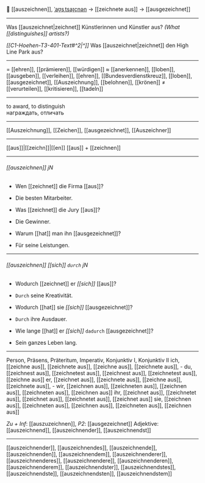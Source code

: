 🏅 [[auszeichnen]], [ˈaʊ̯sˌtsaɪ̯çnən](https://youglish.com/pronounce/auszeichnen/german) → [[zeichnete aus]] → [[ausgezeichnet]]

---
Was [[auszeichnet|zeichnet]] Künstlerinnen und Künstler aus?
*(What [[distinguishes]] artists?)*

*[[C1-Hoehen-T3-401-Text#^2|^]]* Was [[auszeichnet|zeichnet]] den High Line Park aus?

---
= [[ehren]], [[prämieren]], [[würdigen]]
≈ [[anerkennen]], [[loben]], [[ausgeben]], [[verleihen]], [[ehren]], [[Bundesverdienstkreuz]], [[loben]], [[ausgezeichnet]], [[Auszeichnung]], [[belohnen]], [[krönen]]
≠ [[verurteilen]], [[kritisieren]], [[tadeln]]

---
to award, to distinguish  
награждать, отличать

---
[[Auszeichnung]], [[Zeichen]], [[ausgezeichnet]], [[Auszeichner]]

---
[[aus]]|[[zeichn]]|[[en]]
[[aus]] + [[zeichnen]]


---
###### [[auszeichnen]] jN
- Wen [[zeichnet]] die Firma [[aus]]?
- Die besten Mitarbeiter.

- Was [[zeichnet]] die Jury [[aus]]?
- Die Gewinner.

- Warum [[hat]] man ihn [[ausgezeichnet]]?
- Für seine Leistungen.

---
###### [[auszeichnen]] *[[sich]]* `durch` jN
- Wodurch [[zeichnet]] er *[[sich]]* [[aus]]?
- `Durch` seine Kreativität.

- Wodurch [[hat]] sie *[[sich]]* [[ausgezeichnet]]?
- `Durch` ihre Ausdauer.

- Wie lange [[hat]] er *[[sich]]* `dadurch` [[ausgezeichnet]]?
- Sein ganzes Leben lang.

---
Person, Präsens, Präteritum, Imperativ, Konjunktiv I, Konjunktiv II
ich, [[zeichne aus]], [[zeichnete aus]], [[zeichne aus]], [[zeichnete aus]], -
du, [[zeichnest aus]], [[zeichnetest aus]], [[zeichnest aus]], [[zeichnetest aus]], [[zeichne aus]]
er, [[zeichnet aus]], [[zeichnete aus]], [[zeichne aus]], [[zeichnete aus]], -
wir, [[zeichnen aus]], [[zeichneten aus]], [[zeichnen aus]], [[zeichneten aus]], [[zeichnen aus]]
ihr, [[zeichnet aus]], [[zeichnetet aus]], [[zeichnet aus]], [[zeichnetet aus]], [[zeichnet aus]]
sie, [[zeichnen aus]], [[zeichneten aus]], [[zeichnen aus]], [[zeichneten aus]], [[zeichnen aus]]

*Zu + Inf*: [[auszuzeichnen]], *P2*: [[ausgezeichnet]]
Adjektive: [[auszeichnend]], [[auszeichnender]], [[auszeichnendst]]

---
[[auszeichnender]], [[auszeichnendes]], [[auszeichnende]], [[auszeichnenden]], [[auszeichnendem]], [[auszeichnenderer]], [[auszeichnenderes]], [[auszeichnendere]], [[auszeichnenderen]], [[auszeichnenderem]], [[auszeichnendster]], [[auszeichnendstes]], [[auszeichnendste]], [[auszeichnendsten]], [[auszeichnendstem]]